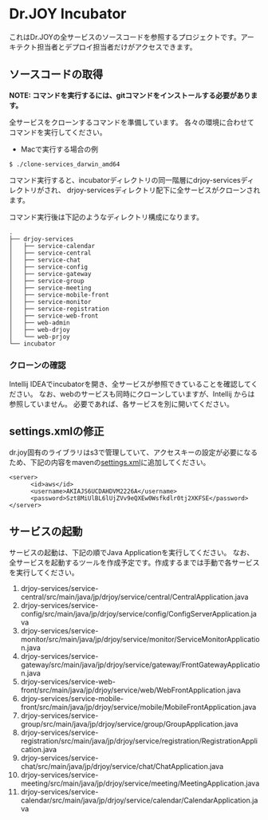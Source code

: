 # Dr.JOY Incubator

これはDr.JOYの全サービスのソースコードを参照するプロジェクトです。アーキテクト担当者とデプロイ担当者だけがアクセスできます。

## ソースコードの取得

__NOTE: コマンドを実行するには、gitコマンドをインストールする必要があります。__

全サービスをクローンするコマンドを準備しています。
各々の環境に合わせてコマンドを実行してください。

* Macで実行する場合の例
```
$ ./clone-services_darwin_amd64
```

コマンド実行すると、incubatorディレクトリの同一階層にdrjoy-servicesディレクトリがされ、
drjoy-servicesディレクトリ配下に全サービスがクローンされます。

コマンド実行後は下記のようなディレクトリ構成になります。

```
.
├── drjoy-services
│   ├── service-calendar
│   ├── service-central
│   ├── service-chat
│   ├── service-config
│   ├── service-gateway
│   ├── service-group
│   ├── service-meeting
│   ├── service-mobile-front
│   ├── service-monitor
│   ├── service-registration
│   ├── service-web-front
│   ├── web-admin
│   ├── web-drjoy
│   └── web-prjoy
└── incubator
```

### クローンの確認

Intellij IDEAでincubatorを開き、全サービスが参照できていることを確認してください。
なお、webのサービスも同時にクローンしていますが、Intellij からは参照していません。
必要であれば、各サービスを別に開いてください。

## settings.xmlの修正

dr.joy固有のライブラリはs3で管理していて、アクセスキーの設定が必要になるため、下記の内容をmavenの[settings.xml](https://maven.apache.org/settings.html)に追加してください。

```
<server>
      <id>aws</id>
      <username>AKIAJS6UCDAHDVM2226A</username>
      <password>Szt8MiUlBL6lUjZVv9eQXEw0Wsfkdlr0tj2XKFSE</password>
</server>
```


## サービスの起動

サービスの起動は、下記の順でJava Applicationを実行してください。
なお、全サービスを起動するツールを作成予定です。作成するまでは手動で各サービスを実行してください。

1. drjoy-services/service-central/src/main/java/jp/drjoy/service/central/CentralApplication.java
1. drjoy-services/service-config/src/main/java/jp/drjoy/service/config/ConfigServerApplication.java
1. drjoy-services/service-monitor/src/main/java/jp/drjoy/service/monitor/ServiceMonitorApplication.java
1. drjoy-services/service-gateway/src/main/java/jp/drjoy/service/gateway/FrontGatewayApplication.java
1. drjoy-services/service-web-front/src/main/java/jp/drjoy/service/web/WebFrontApplication.java
1. drjoy-services/service-mobile-front/src/main/java/jp/drjoy/service/mobile/MobileFrontApplication.java
1. drjoy-services/service-group/src/main/java/jp/drjoy/service/group/GroupApplication.java
1. drjoy-services/service-registration/src/main/java/jp/drjoy/service/registration/RegistrationApplication.java
1. drjoy-services/service-chat/src/main/java/jp/drjoy/service/chat/ChatApplication.java
1. drjoy-services/service-meeting/src/main/java/jp/drjoy/service/meeting/MeetingApplication.java
1. drjoy-services/service-calendar/src/main/java/jp/drjoy/service/calendar/CalendarApplication.java
